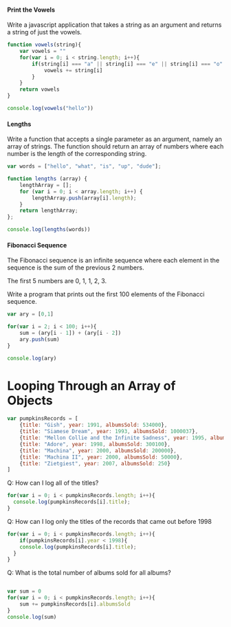 #### Print the Vowels

Write a javascript application that takes a string as an argument and returns a string of just the vowels.

```js
function vowels(string){
    var vowels = ""
    for(var i = 0; i < string.length; i++){
        if(string[i] === "a" || string[i] === "e" || string[i] === "o" || string[i] === "u"){
            vowels += string[i] 
        }
    }
    return vowels
}

console.log(vowels("hello"))
```



#### Lengths

Write a function that accepts a single parameter as an argument, namely an array of strings. The function should return an array of numbers where each number is the length of the corresponding string.

```js
var words = ["hello", "what", "is", "up", "dude"];

function lengths (array) {
    lengthArray = [];
    for (var i = 0; i < array.length; i++) {
        lengthArray.push(array[i].length);
    }
    return lengthArray;
};

console.log(lengths(words))
```

####  Fibonacci Sequence

The Fibonacci sequence is an infinite sequence where each element in the sequence is the sum of the previous 2 numbers.   

The first 5 numbers are 0, 1, 1, 2, 3.

Write a program that prints out the first 100 elements of the Fibonacci sequence. 

```js
var ary = [0,1]

for(var i = 2; i < 100; i++){
    sum = (ary[i - 1]) + (ary[i - 2])
    ary.push(sum)
}

console.log(ary)
```


# Looping Through an Array of Objects

```js
var pumpkinsRecords = [
	{title: "Gish", year: 1991, albumsSold: 534000},
	{title: "Siamese Dream", year: 1993, albumsSold: 1000037},
	{title: "Mellon Collie and the Infinite Sadness", year: 1995, albumsSold: 1000500},
	{title: "Adore", year: 1998, albumsSold: 300100},
	{title: "Machina", year: 2000, albumsSold: 200000},
	{title: "Machina II", year: 2000, albumsSold: 50000},
	{title: "Zietgiest", year: 2007, albumsSold: 250}
]
```

Q: How can I log all of the titles?

```js
for(var i = 0; i < pumpkinsRecords.length; i++){
  console.log(pumpkinsRecords[i].title);
}
```

Q: How can I log only the titles of the records that came out before 1998

```js
for(var i = 0; i < pumpkinsRecords.length; i++){
	if(pumpkinsRecords[i].year < 1998){
  	console.log(pumpkinsRecords[i].title);
  }
}
```

Q: What is the total number of albums sold for all albums?

```js

var sum = 0
for(var i = 0; i < pumpkinsRecords.length; i++){
	sum += pumpkinsRecords[i].albumsSold
}
console.log(sum)
```
